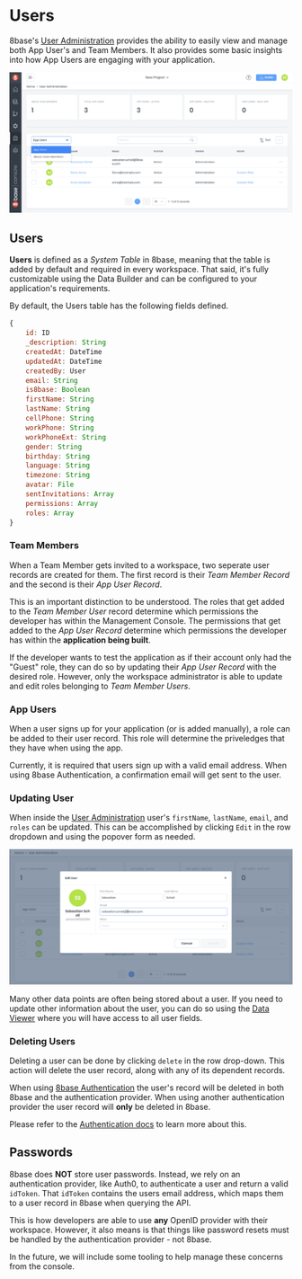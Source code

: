 # Users
8base's [User Administration](https://app.8base.com/users/app-users) provides the ability to easily view and manage both App User's and Team Members. It also provides some basic insights into how App Users are engaging with your application.

![User administration screen](../../images/user-admin-1.png)

## Users
**Users** is defined as a *System Table* in 8base, meaning that the table is added by default and required in every workspace. That said, it's fully customizable using the Data Builder and can be configured to your application's requirements.

By default, the Users table has the following fields defined.

```javascript
{
    id: ID
    _description: String
    createdAt: DateTime
    updatedAt: DateTime
    createdBy: User
    email: String
    is8base: Boolean
    firstName: String
    lastName: String
    cellPhone: String
    workPhone: String
    workPhoneExt: String
    gender: String
    birthday: String
    language: String
    timezone: String
    avatar: File
    sentInvitations: Array
    permissions: Array
    roles: Array
}
```

### Team Members
When a Team Member gets invited to a workspace, two seperate user records are created for them. The first record is their *Team Member Record* and the second is their *App User Record*.

This is an important distinction to be understood. The roles that get added to the *Team Member User* record determine which permissions the developer has within the Management Console. The permissions that get added to the *App User Record* determine which permissions the developer has within the **application being built**.

If the developer wants to test the application as if their account only had the "Guest" role, they can do so by updating their *App User Record* with the desired role. However, only the workspace administrator is able to update and edit roles belonging to *Team Member Users*.

### App Users
When a user signs up for your application (or is added manually), a role can be added to their user record. This role will determine the priveledges that they have when using the app.

Currently, it is required that users sign up with a valid email address. When using 8base Authentication, a confirmation email will get sent to the user.

### Updating User
When inside the [User Administration](https://app.8base.com/users/app-users) user's `firstName`, `lastName`, `email`, and `roles` can be updated. This can be accomplished by clicking `Edit` in the row dropdown and using the popover form as needed.

![User administration screen](../../images/ua-edit-user.png)

Many other data points are often being stored about a user. If you need to update other information about the user, you can do so using the [Data Viewer](https://app.8base.com/data/) where you will have access to all user fields.

### Deleting Users
Deleting a user can be done by clicking `delete` in the row drop-down. This action will delete the user record, along with any of its dependent records. 

When using [8base Authentication](https://docs.8base.com/docs/8base-console/authentication#8base-authentication) the user's record will be deleted in both 8base and the authentication provider. When using another authentication provider the user record will **only** be deleted in 8base.

Please refer to the [Authentication docs](https://docs.8base.com/docs/8base-console/authentication) to learn more about this.

## Passwords 
8base does **NOT** store user passwords. Instead, we rely on an authentication provider, like Auth0, to authenticate a user and return a valid `idToken`. That `idToken` contains the users email address, which maps them to a user record in 8base when querying the API.

This is how developers are able to use **any** OpenID provider with their workspace. However, it also means is that things like password resets must be handled by the authentication provider - not 8base.

In the future, we will include some tooling to help manage these concerns from the console.

